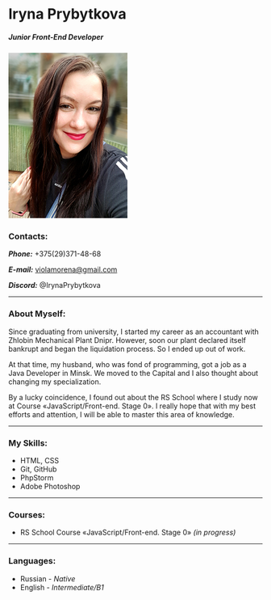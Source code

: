 # Iryna Prybytkova
##### _Junior Front-End Developer_
![myfoto](assets/img/myfoto1.jpg)
### Contacts:
**_Phone:_** +375(29)371-48-68

**_E-mail:_** violamorena@gmail.com

**_Discord:_** @IrynaPrybytkova

---
### About Myself:

Since graduating from university, I started my career as an accountant with Zhlobin Mechanical Plant Dnipr. However, soon our plant declared itself bankrupt and began the liquidation process. So I ended up out of work. 

At that time, my husband, who was fond of programming, got a job as a Java Developer in Minsk. We moved to the Capital and I also thought about changing my specialization.

By a lucky coincidence, I found out about the RS School where I study now at Course «JavaScript/Front-end. Stage 0». I really hope that with my best efforts and attention, I will be able to master this area of knowledge.

---
### My Skills:
* HTML, CSS
* Git, GitHub
* PhpStorm
* Adobe Photoshop

---
### Courses:
* RS School Course «JavaScript/Front-end. Stage 0» _(in progress)_

---
### Languages:
* Russian - _Native_
* English - _Intermediate/B1_

